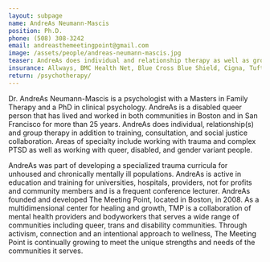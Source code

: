 ```yaml
---
layout: subpage
name: AndreAs Neumann-Mascis
position: Ph.D.
phone: (508) 308-3242
email: andreasthemeetingpoint@gmail.com
image: /assets/people/andreas-neumann-mascis.jpg
teaser: AndreAs does individual and relationship therapy as well as group therapy, training and consultation.
insurance: Allways, BMC Health Net, Blue Cross Blue Shield, Cigna, Tufts commercial, Harvard Pilgrim Healthcare, Optum, United Healthcare, private pay, sliding scale, out-of-network
return: /psychotherapy/
---
```


Dr. AndreAs Neumann-Mascis is a psychologist with a Masters in Family Therapy and a PhD in clinical psychology. AndreAs is a disabled queer person that has lived and worked in both communities in Boston and in San Francisco for more than 25 years. AndreAs does individual, relationship(s) and group therapy in addition to training, consultation, and social justice collaboration. Areas of specialty include working with trauma and complex PTSD as well as working with queer, disabled, and gender variant people. 

AndreAs was part of developing a specialized trauma curricula for unhoused and chronically mentally ill populations. AndreAs is active in education and training for universities, hospitals, providers, not for profits and community members and is a frequent conference lecturer. AndreAs founded and developed The Meeting Point, located in Boston, in 2008. As a multidimensional center for healing and growth, TMP is a collaboration of mental health providers and bodyworkers that serves a wide range of communities including queer, trans and disability communities. Through activism, connection and an intentional approach to wellness, The Meeting Point is continually growing to meet the unique strengths and needs of the communities it serves.

